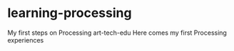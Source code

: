 # learning-processing
My first steps on Processing art-tech-edu
Here comes my first Processing experiences
